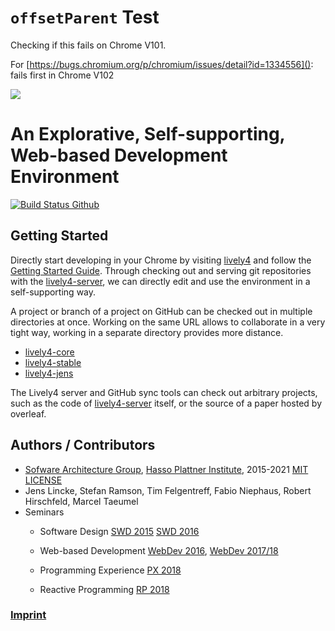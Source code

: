 # `offsetParent` Test

Checking if this fails on Chrome V101.

For [https://bugs.chromium.org/p/chromium/issues/detail?id=1334556](): fails first in Chrome V102

<offset-parent>
<offset-parent-test></offset-parent-test>
</offset-parent>

![](https://lively-kernel.org/lively4/lively4-petrinet/media/lively4_logo_smooth_200.png)

# An Explorative, Self-supporting, Web-based Development Environment

[![Build Status Github](https://github.com/LivelyKernel/lively4-core/workflows/CI/badge.svg)](https://github.com/LivelyKernel/lively4-core/actions?query=workflow%3ACI)

## Getting Started


<lively-import src="https://lively-kernel.org/lively4/lively4-petrinet/doc/_navigation.html" alt=""></lively-import>

Directly start developing in your Chrome by visiting [lively4](https://lively-kernel.org/lively4/lively4-core/start.html) and follow the [Getting Started Guide](./doc/tutorial/index.md). Through checking out and serving git repositories with the [lively4-server](doc/lively4-server.md), we can directly edit and use the environment in a self-supporting way.

A project or branch of a project on GitHub can be checked out in multiple directories at once. Working on the same URL allows to collaborate in a very tight way, working in a separate directory provides more distance.

- [lively4-core](https://lively-kernel.org/lively4/lively4-core/start.html)
- [lively4-stable](https://lively-kernel.org/lively4/lively4-stable/start.html)
- [lively4-jens](https://lively-kernel.org/lively4/lively4-jens/start.html)

The Lively4 server and GitHub sync tools can check out arbitrary projects, such as the code of [lively4-server](https://lively-kernel.org/lively4/lively4-server/) itself, or the source of a paper hosted by overleaf.

## Authors / Contributors

- [Sofware Architecture Group](https://www.hpi.uni-potsdam.de/hirschfeld/), [Hasso Plattner Institute](https://www.hpi.de), 2015-2021 [MIT LICENSE](LICENSE)
- Jens Lincke, Stefan Ramson, Tim Felgentreff, Fabio Niephaus, Robert Hirschfeld, Marcel Taeumel
- Seminars
  <!-- 
  - Live Programming [Live 2021](https://lively-kernel.org/lively4/lively4-seminars/Live2021/)
  -->
  - Software Design [SWD 2015](https://lively-kernel.org/lively4/lively4-seminars/SWD2015/index.md) [SWD 2016](https://lively-kernel.org/lively4/lively4-seminars/SWD2015/index.md) 
    <!-- [SWD 2021](https://lively-kernel.org/lively4/lively4-seminars/SWD2021/) -->
  
  - Web-based Development [WebDev 2016](https://lively-kernel.org/lively4/lively4-seminars/WebDev2016/index.md), [WebDev 2017/18](https://lively-kernel.org/lively4/lively4-seminars/WebDev2017/index.md)
  
  - Programming Experience [PX 2018](https://lively-kernel.org/lively4/lively4-seminars/PX2018/index.md)
  
  - Reactive Programming [RP 2018](https://lively-kernel.org/lively4/lively4-seminars/RP2018/index.md)

### [Imprint](imprint.md)